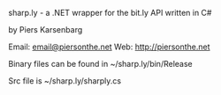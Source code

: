 sharp.ly - a .NET wrapper for the bit.ly API written in C#

by Piers Karsenbarg

Email: email@piersonthe.net
Web: http://piersonthe.net

Binary files can be found in ~/sharp.ly/bin/Release

Src file is ~/sharp.ly/sharply.cs

